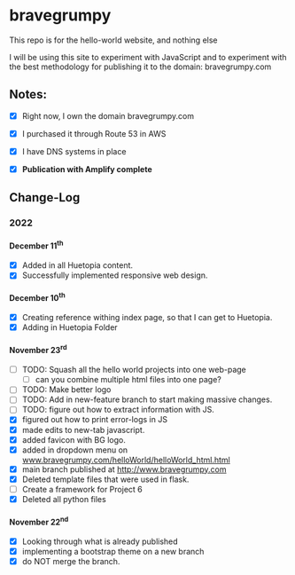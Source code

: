 # bravegrumpy
This repo is for the hello-world website, and nothing else

I will be using this site to experiment with JavaScript and to experiment with
the best methodology for publishing it to the domain: bravegrumpy.com

## Notes:
- [x] Right now, I own the domain bravegrumpy.com
- [x] I purchased it through Route 53 in AWS
- [x] I have DNS systems in place
- [x] __Publication with Amplify complete__


## Change-Log
### 2022
#### December 11<sup>th</sup>
- [x] Added in all Huetopia content.
- [x] Successfully implemented responsive web design.
#### December 10<sup>th</sup>
- [x] Creating reference withing index page, so that I can get to Huetopia.
- [x] Adding in Huetopia Folder
#### November 23<sup>rd</sup>
- [ ] TODO: Squash all the hello world projects into one web-page
    - [ ] can you combine multiple html files into one page?
- [ ] TODO: Make better logo
- [ ] TODO: Add in new-feature branch to start making massive changes.
- [ ] TODO: figure out how to extract information with JS.
- [x] figured out how to print error-logs in JS
- [x] made edits to new-tab javascript.
- [x] added favicon with BG logo.
- [x] added in dropdown menu on www.bravegrumpy.com/helloWorld/helloWorld_html.html
- [x] main branch published at http://www.bravegrumpy.com
- [x] Deleted template files that were used in flask.
- [ ] Create a framework for Project 6
- [x] Deleted all python files
#### November 22<sup>nd</sup>
- [x] Looking through what is already published
- [x] implementing a bootstrap theme on a new branch
- [x] do NOT merge the branch.
